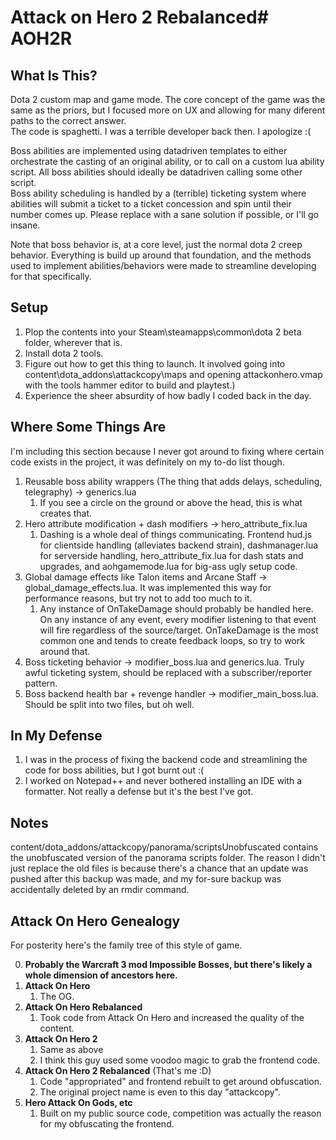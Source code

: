# Attack on Hero 2 Rebalanced# AOH2R

## What Is This? 
Dota 2 custom map and game mode. The core concept of the game was the same as the priors, but I focused more on UX and allowing for many diferent paths to the correct answer.  
The code is spaghetti. I was a terrible developer back then. I apologize :(

Boss abilities are implemented using datadriven templates to either orchestrate the casting of an original ability, or to call on a custom lua ability script. All boss abilities should ideally be datadriven calling some other script.  
Boss ability scheduling is handled by a (terrible) ticketing system where abilities will submit a ticket to a ticket concession and spin until their number comes up. Please replace with a sane solution if possible, or I'll go insane.  
  
Note that boss behavior is, at a core level, just the normal dota 2 creep behavior. Everything is build up around that foundation, and the methods used to implement abilities/behaviors were made to streamline developing for that specifically. 
  

## Setup
1. Plop the contents into your Steam\steamapps\common\dota 2 beta folder, wherever that is.
2. Install dota 2 tools.
3. Figure out how to get this thing to launch. It involved going into content\dota_addons\attackcopy\maps and opening attackonhero.vmap with the tools hammer editor to build and playtest.)
4. Experience the sheer absurdity of how badly I coded back in the day.

## Where Some Things Are
I'm including this section because I never got around to fixing where certain code exists in the project, it was definitely on my to-do list though. 
1. Reusable boss ability wrappers (The thing that adds delays, scheduling, telegraphy) -> generics.lua
   1. If you see a circle on the ground or above the head, this is what creates that.
2. Hero attribute modification + dash modifiers -> hero_attribute_fix.lua
   1. Dashing is a whole deal of things communicating. Frontend hud.js for clientside handling (alleviates backend strain), dashmanager.lua for serverside handling, hero_attribute_fix.lua for dash stats and upgrades, and aohgamemode.lua for big-ass ugly setup code. 
3. Global damage effects like Talon items and Arcane Staff -> global_damage_effects.lua. It was implemented this way for performance reasons, but try not to add too much to it. 
   1. Any instance of OnTakeDamage should probably be handled here. On any instance of any event, every modifier listening to that event will fire regardless of the source/target. OnTakeDamage is the most common one and tends to create feedback loops, so try to work around that.
4. Boss ticketing behavior -> modifier_boss.lua and generics.lua. Truly awful ticketing system, should be replaced with a subscriber/reporter pattern.
5. Boss backend health bar + revenge handler -> modifier_main_boss.lua. Should be split into two files, but oh well.


## In My Defense
1. I was in the process of fixing the backend code and streamlining the code for boss abilities, but I got burnt out :(
2. I worked on Notepad++ and never bothered installing an IDE with a formatter. Not really a defense but it's the best I've got.

## Notes
content/dota_addons/attackcopy/panorama/scriptsUnobfuscated contains the unobfuscated version of the panorama scripts folder. The reason I didn't just replace the old files is because there's a chance that an update was pushed after this backup was made, and my for-sure backup was accidentally deleted by an rmdir command.


## Attack On Hero Genealogy
For posterity here's the family tree of this style of game.

0. **Probably the Warcraft 3 mod Impossible Bosses, but there's likely a whole dimension of ancestors here.** 
1. **Attack On Hero**
     1. The OG.
2. **Attack On Hero Rebalanced**
     1. Took code from Attack On Hero and increased the quality of the content.  
3. **Attack On Hero 2**
     1. Same as above
     2. I think this guy used some voodoo magic to grab the frontend code.   
4. **Attack On Hero 2 Rebalanced** (That's me :D) 
     1. Code "appropriated" and frontend rebuilt to get around obfuscation.
     2. The original project name is even to this day "attackcopy".
5. **Hero Attack On Gods, etc**
     1. Built on my public source code, competition was actually the reason for my obfuscating the frontend.  
